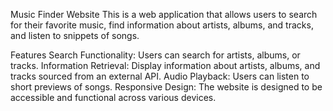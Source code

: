 Music Finder Website
This is a web application that allows users to search for their favorite music, find information about artists, albums, and tracks, and listen to snippets of songs.

Features
Search Functionality: Users can search for artists, albums, or tracks.
Information Retrieval: Display information about artists, albums, and tracks sourced from an external API.
Audio Playback: Users can listen to short previews of songs.
Responsive Design: The website is designed to be accessible and functional across various devices.

